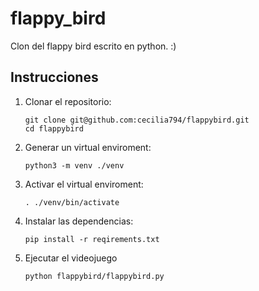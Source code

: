 # flappy_bird
Clon del flappy bird escrito en python. :)

## Instrucciones
1. Clonar el repositorio:
   ```
   git clone git@github.com:cecilia794/flappybird.git
   cd flappybird
   ```
1. Generar un virtual enviroment:

   ```
   python3 -m venv ./venv
   ```
1. Activar el virtual enviroment:

   ```
   . ./venv/bin/activate
   ```
1. Instalar las dependencias:
   ```
   pip install -r reqirements.txt
   ```
1. Ejecutar el videojuego
   ```
   python flappybird/flappybird.py
   ```

